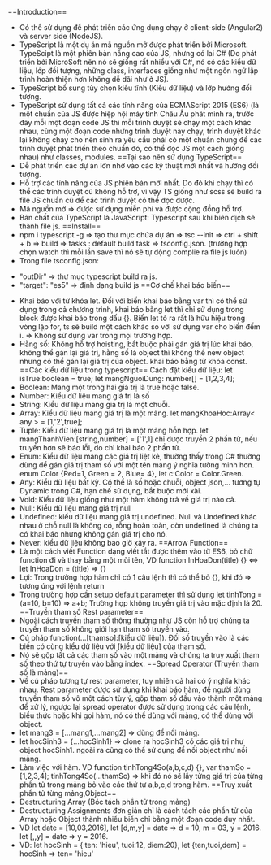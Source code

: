 ==Introduction==

- Có thể sử dụng để phát triển các ứng dụng chạy ở client-side (Angular2) và server side (NodeJS).
- TypeScript là một dụ án mã nguồn mở được phát triển bởi Microsoft. TypeScipt là một phiên bản nâng cao của JS, nhưng có lai C# (Do phát triển bởi MicroSoft nên nó sẽ giống rất nhiều với C#, nó có các kiểu dữ liệu, lớp đối tượng, những class, interfaces giống như một ngôn ngữ lập trình hoàn thiện hơn không dễ dãi như ở JS).
- TypeScript bổ sung tùy chọn kiểu tĩnh (Kiểu dữ liệu) và lớp hướng đối tượng.
- TypeScript sử dụng tất cả các tính năng của ECMAScript 2015 (ES6) (là một chuẩn của JS được hiệp hội máy tính Châu Âu phát minh ra, trước đây mỗi một đoạn code JS thì mỗi trình duyệt sẽ chạy một cách khác nhau, cùng một đoạn code nhưng trình duyệt này chạy, trình duyệt khác lại không chạy cho nên sinh ra yêu cầu phải có một chuẩn chung để các trình duyệt phát triển theo chuẩn đó, có thể đọc JS một cách giống nhau) như classes, modules.
==Tại sao nên sử dụng TypeScript==
- Dễ phát triển các dự án lớn nhờ vào các kỹ thuật mới nhất và hướng đối tượng.
- Hỗ trợ các tính năng của JS phiên bản mới nhất. Do đó khi chạy thì có thể các trình duyệt cũ không hỗ trợ, vì vậy TS giống như scss sẽ build ra file JS chuẩn cũ để các trình duyệt có thể đọc được.
- Mã nguồn mở => được sử dụng miễn phí và được cộng đồng hỗ trợ.
- Bản chất của TypeScript là JavaScript: Typescript sau khi biên dịch sẽ thành file js.
==Install==
- npm i typescript -g => tạo thư mục chứa dự án => tsc --init => ctrl + shift + b => build => tasks : default build task => tsconfig.json. (trường hợp chọn watch thì mỗi lần save thì nó sẽ tự động complie ra file js luôn)
- Trong file tsconfig.json: 
 + "outDir" => thư mục typescript build ra js. 
 + "target": "es5" => định dạng build js
==Cơ chế khai báo biến==
- Khai báo với từ khóa let. Đối với biến khai báo bằng var thì có thể sử dụng trong cả chương trình, khai báo bằng let thì chỉ sử dụng trong block được khai báo trong dấu {}. Biến let tỏ ra rất là hữu hiệu trong vòng lặp for, ts sẽ build một cách khác so với sử dụng var cho biến đếm i.
 => Không sử dụng var trong mọi trường hợp.
 - Hằng số: Không hỗ trợ hoisting,  bắt buộc phải gán giá trị lúc khai báo, không thể gán lại giá trị, hằng số là object thì không thể new object nhưng có thể gán lại giá trị của object. khai báo bằng từ khóa const.
 ==Các kiểu dữ liệu trong typescript==
 Cách đặt kiểu dữ liệu: let isTrue:boolean = true; let mangNguoiDung: number[] = [1,2,3,4];
 - Boolean: Mang một trong hai giá trị là true hoặc false.
 - Number: Kiểu dữ liệu mang giá trị là số
 - String: Kiểu dữ liệu mang giá trị là một chuỗi.
 - Array: Kiểu dữ liệu mang giá trị là một mảng. let mangKhoaHoc:Array< any > = [1,'2',true]; 
 - Tuple: Kiểu dữ liệu mang giá trị là một mảng hỗn hợp. let mangThanhVien:[string,number] = ['1',1] chỉ được truyền 2 phần tử, nếu truyền hơn sẽ báo lỗi, do chỉ khai báo 2 phần tử.
 - Enum: Kiểu dữ liệu mang các giá trị liệt kê, thường thấy trong C# thường dùng để gán giá trị tham số với một tên mang ý nghĩa tường minh hơn. enum Color {Red=1, Green = 2, Blue= 4}, let c:Color = Color.Green.
 - Any: Kiểu dữ liệu bất kỳ. Có thể là số hoặc chuỗi, object json,... tương tự Dynamic trong C#, hạn chế sử dụng, bắt buộc mới xài. 
 - Void: Kiểu dữ liệu giống như một hàm không trả về giá trị nào cả.
 - Null: Kiểu dữ liệu mang giá trị null
 - Undefined: kiểu dữ liệu mang giá trị undefined.
	Null và Undefined khác nhau ở chỗ null là không có, rỗng hoàn toàn, còn undefined là chúng ta có khai báo nhưng không gán giá trị cho nó.
 - Never: kiểu dữ liệu không bao giờ xảy ra.
==Arrow Function==
- Là một cách viết Function dạng viết tắt được thêm vào từ ES6, bỏ chữ function đi và thay bằng một mũi tên, VD function InHoaDon(title) {} <=> let InHoaDon = (title) => {}
- Lợi: Trong trường hợp hàm chỉ có 1 câu lệnh thì có thể bỏ {}, khi đó => tương ứng với lệnh return
- Trong trường hợp cần setup default parameter thì sử dụng let tinhTong = (a=10, b=10) => a+b; Trường hợp không truyền giá trị vào mặc định là 20.
==Truyền tham số Rest parameter== 
- Ngoài cách truyền tham số thông thường như JS còn hỗ trợ chúng ta truyền tham số không giới hạn tham số truyền vào.
- Cú pháp function(...[thamso]:[kiểu dữ liệu]). Đối số truyền vào là các biến có cùng kiểu dữ liệu với [kiểu dữ liệu] của tham số.
- Nó sẽ gộp tất cả các tham số vào một mảng và chúng ta truy xuất tham số theo thứ tự truyền vào bằng index.
==Spread Operator (Truyền tham số là mảng)==
- Về cú pháp tương tự rest parameter, tuy nhiên cả hai có ý nghĩa khác nhau. Rest parameter được sử dụng khi khai báo hàm, để người dùng truyền tham số vô một cách tùy ý, gộp tham số đầu vào thành một mảng để xử lý, ngược lại spread operator được sử dụng trong các câu lệnh, biểu thức hoặc khi gọi hàm, nó có thể dùng với mảng, có thể dùng với object.
- let mang3 = [...mang1,...mang2] => dùng để nối mảng.
- let hocSinh3 = {...hocSinh1} => clone ra hocSinh3 có các giá trị như object hocSinh1. ngoài ra cũng có thể sử dụng để nối object như nối mảng.
- Làm việc với hàm. VD function tinhTong4So(a,b,c,d) {}, var thamSo = [1,2,3,4]; tinhTong4So(...thamSo) => khi đó nó sẽ lấy từng giá trị của từng phần tử trong mảng bỏ vào các thứ tự a,b,c,d trong hàm.
==Truy xuất phần tử từng mảng,Object==
- Destructuring Array (Bóc tách phần tử trong mảng)
- Destructuring Assignments đơn giản chỉ là cách tách các phần tử của Array hoặc Object thành nhiều biến chỉ bằng một đoạn code duy nhất.
- VD let date = [10,03,2016], let [d,m,y] = date => d = 10, m = 03, y = 2016. let [,,y] = date => y = 2016.
- VD: let hocSinh = { ten: 'hieu', tuoi:12, diem:20}, let {ten,tuoi,dem} = hocSinh => ten= 'hieu'